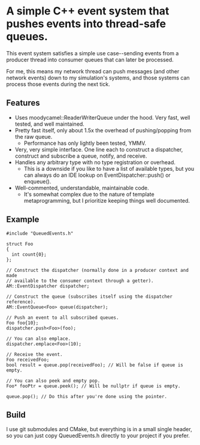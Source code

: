 # A simple C++ event system that pushes events into thread-safe queues.
This event system satisfies a simple use case--sending events from a producer thread into consumer queues that can later be processed.

For me, this means my network thread can push messages (and other network events) down to my simulation's systems, and those systems can process those events during the next tick.

## Features
* Uses moodycamel::ReaderWriterQueue under the hood. Very fast, well tested, and well maintained.
* Pretty fast itself, only about 1.5x the overhead of pushing/popping from the raw queue. 
  * Performance has only lightly been tested, YMMV.
* Very, very simple interface. One line each to construct a dispatcher, construct and subscribe a queue, notify, and receive.
* Handles any arbitrary type with no type registration or overhead.
  * This is a downside if you like to have a list of available types, but you can always do an IDE lookup on EventDispatcher::push() or enqueue().
* Well-commented, understandable, maintainable code.
  * It's somewhat complex due to the nature of template metaprogramming, but I prioritize keeping things well documented.

## Example
```
#include "QueuedEvents.h"

struct Foo
{
  int count{0};
};

// Construct the dispatcher (normally done in a producer context and made 
// available to the consumer context through a getter).
AM::EventDispatcher dispatcher;

// Construct the queue (subscribes itself using the dispatcher reference).
AM::EventQueue<Foo> queue(dispatcher);

// Push an event to all subscribed queues.
Foo foo{10};
dispatcher.push<Foo>(foo);

// You can also emplace.
dispatcher.emplace<Foo>(10);

// Receive the event.
Foo receivedFoo;
bool result = queue.pop(receivedFoo); // Will be false if queue is empty.

// You can also peek and empty pop.
Foo* fooPtr = queue.peek(); // Will be nullptr if queue is empty.

queue.pop(); // Do this after you're done using the pointer.
```

## Build
I use git submodules and CMake, but everything is in a small single header, so you can just copy QueuedEvents.h directly to your project if you prefer.
